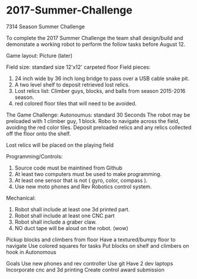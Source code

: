 # 2017-Summer-Challenge
7314 Season Summer Challenge

To complete the 2017 Summer Challenge the team shall design/build and demonstate a working robot to perform the follow tasks before August 12.

Game layout: Picture (later)

Field size: standard size 12'x12' carpeted floor
Field pieces:
  1) 24 inch wide by 36 inch long bridge to pass over a USB cable snake pit.
  2) A two level shelf to deposit retrieved lost relics.   
  3) Lost relics list:  Climber guys, blocks, and balls from season 2015-2016 season.
  4) red colored floor tiles that will need to be avoided.


The Game Challenge:
Autonoumus: standard 30 Seconds
The robot may be preloaded with 1 climber guy, 1 block.  Robo to navigate across the field, avoiding the red color tiles.  Deposit preloaded relics and any relics collected off the floor onto the shelf.   

Lost relics will be placed on the playing field



Programming/Controls:
1) Source code must be maintined from Github
2) At least two computers must be used to make programming.
3) At least one sensor that is not ( gyro, color, compass ).
4) Use new moto phones and Rev Robotics control system.

Mechanical:
1) Robot shall include at least one 3d printed part.
2) Robot shall include at least one CNC part
3) Robot shall include a graber claw.
4) NO duct tape will be aloud on the robot. (wow)





Pickup blocks and climbers from floor
Have a textured/bumpy floor to navigate
Use colored squares for tasks
Put blocks on shelf and climbers on hook in Autonomous


Goals
Use new phones and rev controller
Use git
Have 2 dev laptops
Incorporate cnc and 3d printing
Create control award submission
